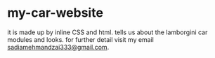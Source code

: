# my-car-website
it is made up by inline CSS and html. tells us about the lamborgini car modules and looks. for further detail visit my email sadiamehmandzai333@gmail.com. 
